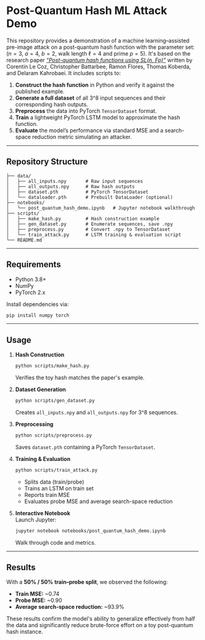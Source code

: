 # Post-Quantum Hash ML Attack Demo

This repository provides a demonstration of a machine learning–assisted pre-image attack on a post-quantum hash function with the parameter set: ($n=3$, $a=4$, $b=2$, walk length $\ell=4$ and prime $p=5$). It's based on the research paper [*“Post-quantum hash functions using SL(n, Fp)”*](./README_attachments/Post-Quantum-Hash-Function.pdf) written by Corentin Le Coz, Christopher Battarbee, Ramon Flores, Thomas Koberda, and Delaram Kahrobaei. It includes scripts to:

1. **Construct the hash function** in Python and verify it against the published example.  
2. **Generate a full dataset** of all 3^8 input sequences and their corresponding hash outputs.  
3. **Preprocess** the data into PyTorch `TensorDataset` format.  
4. **Train** a lightweight PyTorch LSTM model to approximate the hash function.  
5. **Evaluate** the model’s performance via standard MSE and a search-space reduction metric simulating an attacker.  

---

## Repository Structure

```
├── data/
│   ├── all_inputs.npy       # Raw input sequences
│   ├── all_outputs.npy      # Raw hash outputs
│   ├── dataset.pth          # PyTorch TensorDataset
│   └── dataloader.pth       # Prebuilt DataLoader (optional)
├── notebooks/
│   └── post_quantum_hash_demo.ipynb   # Jupyter notebook walkthrough
├── scripts/
│   ├── make_hash.py         # Hash construction example
│   ├── gen_dataset.py       # Enumerate sequences, save .npy
│   ├── preprocess.py        # Convert .npy to TensorDataset
│   └── train_attack.py      # LSTM training & evaluation script
└── README.md
```

---

## Requirements

- Python 3.8+  
- NumPy  
- PyTorch 2.x   

Install dependencies via:

```bash
pip install numpy torch
```

---

## Usage

1. **Hash Construction**  
   ```bash
   python scripts/make_hash.py
   ```  
   Verifies the toy hash matches the paper's example.

2. **Dataset Generation**  
   ```bash
   python scripts/gen_dataset.py
   ```  
   Creates `all_inputs.npy` and `all_outputs.npy` for 3^8 sequences.

3. **Preprocessing**  
   ```bash
   python scripts/preprocess.py
   ```  
   Saves `dataset.pth` containing a PyTorch `TensorDataset`.

4. **Training & Evaluation**  
   ```bash
   python scripts/train_attack.py
   ```  
   - Splits data (train/probe)  
   - Trains an LSTM on train set  
   - Reports train MSE  
   - Evaluates probe MSE and average search-space reduction  

5. **Interactive Notebook**  
   Launch Jupyter:  
   ```bash
   jupyter notebook notebooks/post_quantum_hash_demo.ipynb
   ```  
   Walk through code and metrics.

---

## Results

With a **50% / 50% train–probe split**, we observed the following:

- **Train MSE:** ~0.74  
- **Probe MSE:** ~0.90  
- **Average search-space reduction:** ~93.9%

These results confirm the model's ability to generalize effectively from half the data and significantly reduce brute-force effort on a toy post-quantum hash instance.

